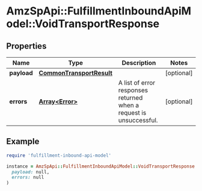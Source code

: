 # AmzSpApi::FulfillmentInboundApiModel::VoidTransportResponse

## Properties

| Name | Type | Description | Notes |
| ---- | ---- | ----------- | ----- |
| **payload** | [**CommonTransportResult**](CommonTransportResult.md) |  | [optional] |
| **errors** | [**Array&lt;Error&gt;**](Error.md) | A list of error responses returned when a request is unsuccessful. | [optional] |

## Example

```ruby
require 'fulfillment-inbound-api-model'

instance = AmzSpApi::FulfillmentInboundApiModel::VoidTransportResponse.new(
  payload: null,
  errors: null
)
```

